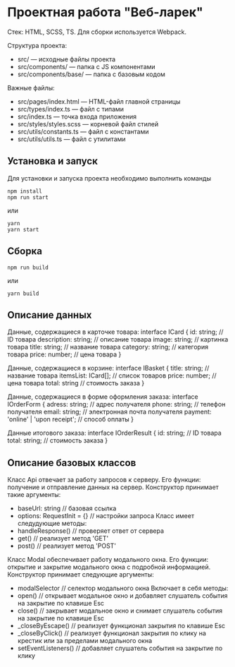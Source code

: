 # Проектная работа "Веб-ларек"

Стек: HTML, SCSS, TS.
Для сборки используется Webpack.

Структура проекта:
- src/ — исходные файлы проекта
- src/components/ — папка с JS компонентами
- src/components/base/ — папка с базовым кодом

Важные файлы:
- src/pages/index.html — HTML-файл главной страницы
- src/types/index.ts — файл с типами
- src/index.ts — точка входа приложения
- src/styles/styles.scss — корневой файл стилей
- src/utils/constants.ts — файл с константами
- src/utils/utils.ts — файл с утилитами

## Установка и запуск
Для установки и запуска проекта необходимо выполнить команды

```
npm install
npm run start
```

или

```
yarn
yarn start
```
## Сборка

```
npm run build
```

или

```
yarn build
```

## Описание данных
Данные, содержащиеся в карточке товара:
interface ICard {
    id: string; // ID товара
    description: string; // описание товара
    image: string; // картинка товара
    title: string; // название товара
    category: string; // категория товара
    price: number; // цена товара
}

Данные, содержащиеся в корзине:
interface IBasket {
    title: string; // название товара
    itemsList: ICard[]; // список товаров
    price: number; // цена товара
    total: string // стоимость заказа
}

Данные, содержащиеся в форме оформления заказа:
interface IOrderForm {
    adress: string; // адрес получателя
    phone: string; // телефон получателя
    email: string; // электронная почта получателя
    payment: 'online' | 'upon receipt'; // способ оплаты
}

Данные итогового заказа:
interface IOrderResult {
    id: string; // ID товара
    total: string; // стоимость заказа
}

## Описание базовых классов
Класс Api отвечает за работу запросов к серверу. Его функции: получение и отправление данных на сервер.
Конструктор принимает такие аргументы: 
- baseUrl: string // базовая ссылка
- options: RequestInit = {} // настройки запроса
Класс имеет следудующие методы:
- handleResponse() // проверяет ответ от сервера
- get() // реализует метод 'GET'
- post() // реализует метод 'POST'

Класс Modal обеспечивает работу модального окна. Его функции: открытие и закрытие модального окна с подробной  информацией.
Конструктор принимает следующие аргументы:
- modalSelector // селектор модального окна
Включает в себя методы:
- open() // открывает модальное окно и добавляет слушатель события на закрытие по клавише Esc
- close() // закрывает модальное окно и снимает слушатель события на закрытие по клавише Esc
- _closeByEscape() // реализует функционал закрытия по клавише Esc
- _closeByClick() // реализует функционал закрытия по клику на крестик или за пределами модального окна
- setEventListeners() // добавляет слушатель события на закрытие по клику